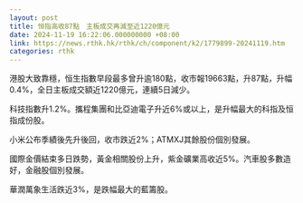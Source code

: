 ```yaml
---
layout: post
title: 恒指高收87點　主板成交再減至近1220億元
date: 2024-11-19 16:22:06.000000000 +08:00
link: https://news.rthk.hk/rthk/ch/component/k2/1779899-20241119.htm
categories: rthk
---
```


港股大致靠穩，恒生指數早段最多曾升逾180點，收市報19663點，升87點，升幅0.4%，全日主板成交額近1220億元，連續5日減少。

科技指數升1.2%。攜程集團和比亞迪電子升近6%或以上，是升幅最大的科指及恒指成份股。

小米公布季績後先升後回，收市跌近2%；ATMXJ其餘股份個別發展。

國際金價結束多日跌勢，黃金相關股份上升，紫金礦業高收近5%。汽車股多數造好，金融股個別發展。

華潤萬象生活跌近3%，是跌幅最大的藍籌股。
